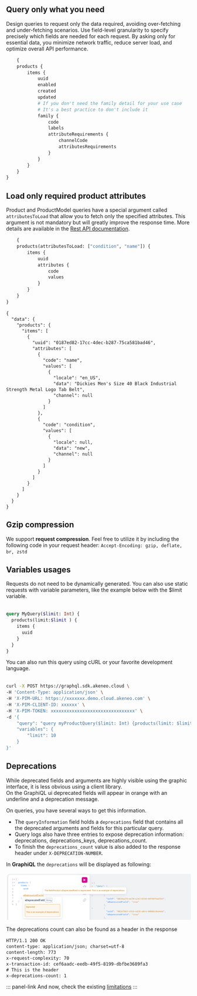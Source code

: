 ## Query only what you need
Design queries to request only the data required, avoiding over-fetching and under-fetching scenarios. 
Use field-level granularity to specify precisely which fields are needed for each request.
By asking only for essential data, you minimize network traffic, reduce server load, and optimize overall API performance.

```graphql [snippet:GraphQL]
    {
    products {
        items {
            uuid
            enabled
            created
            updated
            # If you don't need the family detail for your use case
            # It's a best practice to don't include it
            family {
                code
                labels
                attributeRequirements {
                    channelCode
                    attributesRequirements
                }
            }
        }
    }
}
```

## Load only required product attributes
Product and ProductModel queries have a special argument called `attributesToLoad` that allow you to fetch only the specified attributes.
This argument is not mandatory but will greatly improve the response time. 
More details are available in the [Rest API documentation](https://api.akeneo.com/documentation/filter.html#filter-product-values).

```graphql [snippet:Query]
    {
    products(attributesToLoad: ["condition", "name"]) {
        items {
            uuid
            attributes {
                code
                values
            }
        }
    }
}
```
```json[snippet:Response]
{
  "data": {
    "products": {
      "items": [
        {
          "uuid": "0187ed82-17cc-4dec-b287-75ca581bad46",
          "attributes": [
            {
              "code": "name",
              "values": [
                {
                  "locale": "en_US",
                  "data": "Dickies Men's Size 40 Black Industrial Strength Metal Logo Tab Belt",
                  "channel": null
                }
              ]
            },
            {
              "code": "condition",
              "values": [
                {
                  "locale": null,
                  "data": "new",
                  "channel": null
                }
              ]
            }
          ]
        }
      ]
    }
  }
}
```


## Gzip compression
We support **request compression**. 
Feel free to utilize it by including the following code in your request header: 
`Accept-Encoding: gzip, deflate, br, zstd`

## Variables usages
Requests do not need to be dynamically generated. 
You can also use static requests with variable parameters, like the example below with the $limit variable.

```graphql [snippet:GraphQL]

query MyQuery($limit: Int) {
  products(limit:$limit ) {
    items {
      uuid
    }
  }
}
```
You can also run this query using cURL or your favorite development language.
``` bash [snippet:Bash]

curl -X POST https://graphql.sdk.akeneo.cloud \
-H 'Content-Type: application/json' \
-H 'X-PIM-URL: https://xxxxxxx.demo.cloud.akeneo.com' \
-H 'X-PIM-CLIENT-ID: xxxxxx' \
-H 'X-PIM-TOKEN: xxxxxxxxxxxxxxxxxxxxxxxxxxxxxxxx' \
-d '{
    "query": "query myProductQuery($limit: Int) {products(limit: $limit) {items {uuid}}}",
    "variables": {
        "limit": 10
    }
}'
```

## Deprecations
While deprecated fields and arguments are highly visible using the graphic interface, it is less obvious using a client library.  
On the GraphiQL ui deprecated fields will appear in orange with an underline and a deprecation message.

On queries, you have several ways to get this information.
- The `queryInformation` field holds a `deprecations` field that contains all the deprecated arguments and fields for this particular query.
- Query logs also have three entries to expose deprecation information: deprecations, deprecations_keys, deprecations_count.
- To finish the `deprecations_count` value is also added to the response header under `X-DEPRECATION-NUMBER`.

In **GraphiQL** the `deprecations` will be displayed as following:

![Deprecations In GraphiQL](../../img/graphql/deprecations-in-graphiql.png)

The deprecations count can also be found as a header in the response
```
HTTP/1.1 200 OK
content-type: application/json; charset=utf-8
content-length: 773
x-request-complexity: 70
x-transaction-id: cef6aadc-eedb-49f5-8199-dbfbe3689fa3
# This is the header
x-deprecations-count: 1
```

::: panel-link And now, check the existing [limitations](/graphql/setup/limitations.html)
:::

